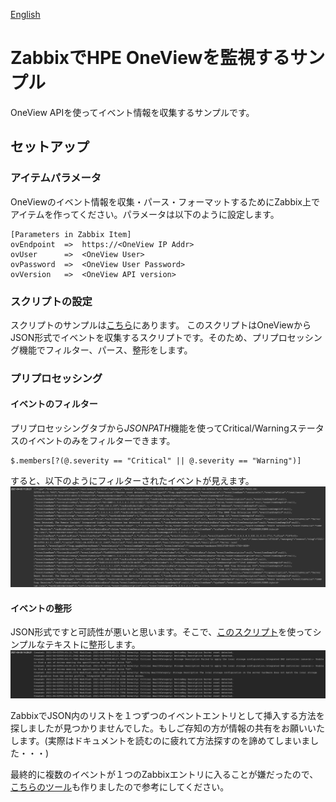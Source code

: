 [English](README_en.md)
# ZabbixでHPE OneViewを監視するサンプル
OneView APIを使ってイベント情報を収集するサンプルです。

## セットアップ

### アイテムパラメータ
OneViewのイベント情報を収集・パース・フォーマットするためにZabbix上でアイテムを作ってください。パラメータは以下のように設定します。

```
[Parameters in Zabbix Item]
ovEndpoint  =>  https://<OneView IP Addr>
ovUser      =>  <OneView User>
ovPassword  =>  <OneView User Password>
ovVersion   =>  <OneView API version>
```

### スクリプトの設定
スクリプトのサンプルは[こちら](getEvents.js)にあります。
このスクリプトはOneViewからJSON形式でイベントを収集するスクリプトです。そのため、プリプロセッシング機能でフィルター、パース、整形をします。

### プリプロセッシング
#### イベントのフィルター
プリプロセッシングタブから*JSONPATH*機能を使ってCritical/Warningステータスのイベントのみをフィルターできます。

```
$.members[?(@.severity == "Critical" || @.severity == "Warning")]
```

すると、以下のようにフィルターされたイベントが見えます。
![json](docs/json.png)


#### イベントの整形
JSON形式ですと可読性が悪いと思います。そこで、[このスクリプト](preprocessing_format.js)を使ってシンプルなテキストに整形します。
![text](docs/text.png)

ZabbixでJSON内のリストを１つずつのイベントエントリとして挿入する方法を探しましたが見つかりませんでした。もしご存知の方が情報の共有をお願いいたします。(実際はドキュメントを読むのに疲れて方法探すのを諦めてしまいました・・・)

最終的に複数のイベントが１つのZabbixエントリに入ることが嫌だったので、[こちらのツール](https://github.com/fideltak/oneview-event-logger)も作りましたので参考にしてください。